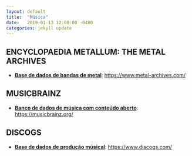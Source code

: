 ```yaml
---
layout: default
title:  "Música"
date:   2019-01-13 12:00:00 -0400
categories: jekyll update
---
```


## ENCYCLOPAEDIA METALLUM: THE METAL ARCHIVES

-   **[Base de dados de bandas de metal](https://www.metal-archives.com/)**: https://www.metal-archives.com/

## MUSICBRAINZ

-   **[Banco de dados de música com conteúdo aberto](https://musicbrainz.org/)**: https://musicbrainz.org/

## DISCOGS

-   **[Base de dados de produção músical](https://www.discogs.com/)**: https://www.discogs.com/
